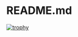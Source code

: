 # README.md
[![trophy](https://github-profile-trophy.vercel.app/?BaalskultXLIX=ryo-ma)](https://github.com/ryo-ma/github-profile-trophy)

